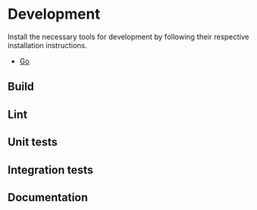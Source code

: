# Development

Install the necessary tools for development by following their respective installation instructions.

* [Go](https://go.dev/doc/install)

## Build

## Lint

## Unit tests

## Integration tests

## Documentation
